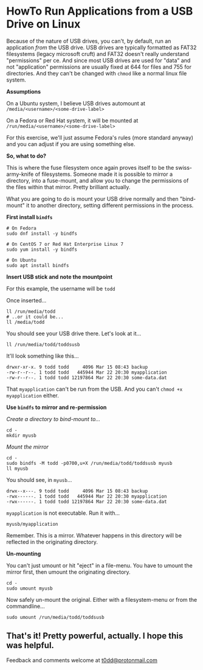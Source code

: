 # HowTo Run Applications from a USB Drive on Linux

Because of the nature of USB drives, you can't, by default, run an application
_from_ the USB drive. USB drives are typically formatted as FAT32 filesystems
(legacy microsoft cruft) and FAT32 doesn't really understand "permissions" per
ce. And since most USB drives are used for "data" and not "application"
permissions are usually fixed at 644 for files and 755 for directories. And
they can't be changed with `chmod` like a normal linux file system.

**Assumptions**

On a Ubuntu system, I believe USB drives automount at
`/media/<username>/<some-drive-label>`

On a Fedora or Red Hat system, it will be mounted at
`/run/media/<username>/<some-drive-label>`

For this exercise, we'll just assume Fedora's rules (more standard anyway) and
you can adjust if you are using something else.

**So, what to do?**

This is where the fuse filesystem once again proves itself to be the
swiss-army-knife of filesystems. Someone made it is possible to mirror a
directory, into a fuse-mount, and allow you to change the permissions of the
files within that mirror. Pretty brilliant actually.

What you are going to do is mount your USB drive normally and then "bind-mount"
it to another directory, setting different permissions in the process.

**First install `bindfs`**

```
# On Fedora
sudo dnf install -y bindfs
```

```
# On CentOS 7 or Red Hat Enterprise Linux 7
sudo yum install -y bindfs
```

```
# On Ubuntu
sudo apt install bindfs
```

**Insert USB stick and note the mountpoint**

For this example, the username will be `todd`

Once inserted...

```
ll /run/media/todd
# ..or it could be...
ll /media/todd
```

You should see your USB drive there. Let's look at it...

```
ll /run/media/todd/toddsusb
```

It'll look something like this...

```
drwxr-xr-x. 9 todd todd     4096 Mar 15 08:43 backup
-rw-r--r--. 1 todd todd   445944 Mar 22 20:30 myapplication
-rw-r--r--. 1 todd todd 12197864 Mar 22 20:30 some-data.dat
```

That `myapplication` can't be run from the USB. And you can't `chmod +x
myapplication` either.

**Use `bindfs` to mirror and re-permission**

*Create a directory to bind-mount to...*

```
cd -
mkdir myusb
```

*Mount the mirror*

```
cd -
sudo bindfs -M todd -p0700,u+X /run/media/todd/toddsusb myusb
ll myusb
```

You should see, in `myusb`...

```
drwx--x---. 9 todd todd     4096 Mar 15 08:43 backup
-rwx------. 1 todd todd   445944 Mar 22 20:30 myapplication
-rwx------. 1 todd todd 12197864 Mar 22 20:30 some-data.dat
```

`myapplication` is not executable. Run it with...

```
myusb/myapplication
```

Remember. This is a mirror. Whatever happens in this directory will be
reflected in the originating directory.


**Un-mounting**

You can't just umount or hit "eject" in a file-menu. You have to umount the
mirror first, then umount the originating directory.

```
cd -
sudo umount myusb
```

Now safely un-mount the original. Either with a filesystem-menu or from the commandline...

```
sudo umount /run/media/todd/toddsusb
```


## That's it! Pretty powerful, actually. I hope this was helpful.

Feedback and comments welcome at <t0dd@protonmail.com>

